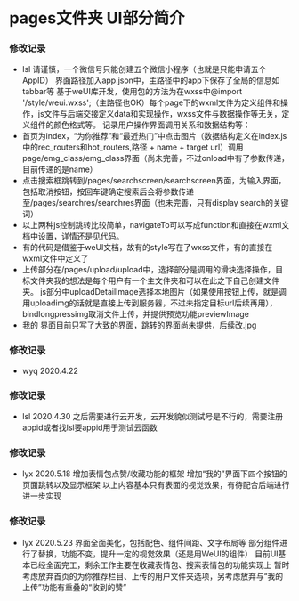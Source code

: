 # pages文件夹 UI部分简介

### 修改记录
* lsl
请谨慎，一个微信号只能创建五个微信小程序（也就是只能申请五个AppID）
界面路径加入app.json中，主路径中的app下保存了全局的信息如tabbar等
基于weUI库开发，使用包的方法为在wxss中@import '/style/weui.wxss';（主路径也OK）每个page下的wxml文件为定义组件和操作，js文件与后端交接定义data和实现操作，wxss文件与数据操作等无关，定义组件的颜色格式等。
记录用户操作界面调用关系和数据结构等：
* 首页为index，“为你推荐”和“最近热门”中点击图片（数据结构定义在index.js中的rec_routers和hot_routers,路径 + name + target url）调用page/emg_class/emg_class界面（尚未完善，不过onload中有了参数传递，目前传递的是name）
* 点击搜索框跳转到/pages/searchscreen/searchscreen界面，为输入界面，包括取消按钮，按回车键确定搜索后会将参数传递至/pages/searchres/searchres界面（也未完善，只有display search的关键词）
* 以上两种js控制跳转比较简单，navigateTo可以写成function和直接在wxml文档中设置，详情还是见代码。
* 有的代码是借鉴于weUI文档，故有的style写在了wxss文件，有的直接在wxml文件中定义了
* 上传部分在/pages/upload/upload中，选择部分是调用的滑块选择操作，目标文件夹我的想法是每个用户有一个主文件夹和可以在此之下自己创建文件夹。
js部分中uploadDetailImage选择本地图片（如果使用按钮上传，就是调用uploadimg的话就是直接上传到服务器，不过未指定目标url后续再用），bindlongpressimg取消文件上传，并提供预览功能previewImage
* 我的 界面目前只写了大致的界面，跳转的界面尚未提供，后续改.jpg

### 修改记录
* wyq 2020.4.22

### 修改记录
* lsl 2020.4.30
之后需要进行云开发，云开发貌似测试号是不行的，需要注册appid或者找lsl要appid用于测试云函数   

### 修改记录
* lyx 2020.5.18
增加表情包点赞/收藏功能的框架
增加“我的”界面下四个按钮的页面跳转以及显示框架
以上内容基本只有表面的视觉效果，有待配合后端进行进一步实现 

### 修改记录
* lyx 2020.5.23
界面全面美化，包括配色、组件间距、文字布局等
部分组件进行了替换，功能不变，提升一定的视觉效果（还是用WeUI的组件）
目前UI基本已经全面完工，剩余工作主要在收藏表情包、搜索表情包的功能实现上
暂时考虑放弃首页的为你推荐栏目、上传的用户文件夹选项，另考虑放弃与“我的上传”功能有重叠的“收到的赞”